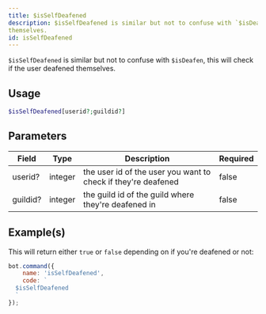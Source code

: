 ```yaml
---
title: $isSelfDeafened
description: $isSelfDeafened is similar but not to confuse with `$isDeafen`, this will check if the user deafened
themselves.
id: isSelfDeafened
---
```


`$isSelfDeafened` is similar but not to confuse with `$isDeafen`, this will check if the user deafened themselves.

## Usage

```php
$isSelfDeafened[userid?;guildid?]
```

## Parameters

| Field    | Type    | Description                                                   | Required |
|----------|---------|---------------------------------------------------------------|----------|
| userid?  | integer | the user id of the user you want to check if they're deafened | false    |
| guildid? | integer | the guild id of the guild where they're deafened in           | false    |

## Example(s)

This will return either `true` or `false` depending on if you're deafened or not:

```javascript
bot.command({
    name: 'isSelfDeafened',
    code: `
  $isSelfDeafened
  `
});
```
